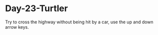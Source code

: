# Day-23-Turtler
Try to cross the highway without being hit by a car, use the up and down arrow keys.
